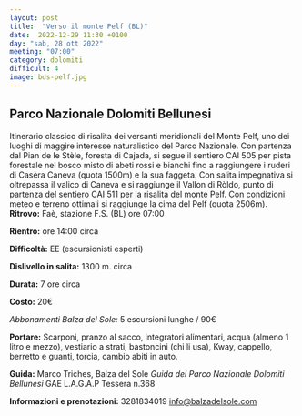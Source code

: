 ```yaml
---
layout: post
title:  "Verso il monte Pelf (BL)"
date:  2022-12-29 11:30 +0100
day: "sab, 28 ott 2022"
meeting: "07:00"
category: dolomiti 
difficult: 4
image: bds-pelf.jpg
---
```


## Parco Nazionale Dolomiti Bellunesi

Itinerario classico di risalita dei versanti meridionali del Monte Pelf, uno dei luoghi di maggire interesse naturalistico del Parco Nazionale.
Con partenza dal Pian de le Stèle, foresta di Cajada, si segue il sentiero CAI 505 per pista forestale nel bosco misto di abeti rossi e bianchi fino a raggiungere i ruderi di Casèra Caneva (quota 1500m) e la sua faggeta.
Con salita impegnativa si oltrepassa il valico di Caneva e si raggiunge il Vallon di Ròldo, punto di partenza del sentiero CAI 511 per la risalita del monte Pelf.
Con condizioni meteo e terreno ottimali si raggiunge la cima del Pelf (quota 2506m).
**Ritrovo:** Faè, stazione F.S. (BL) ore 07:00

**Rientro:** ore 14:00 circa 

**Difficoltà:** EE (escursionisti esperti)

**Dislivello in salita:**  1300 m. circa

**Durata:** 7 ore circa

**Costo:** 20€

*Abbonamenti Balza del Sole:* 5 escursioni lunghe / 90€

**Portare:** Scarponi, pranzo al sacco, integratori alimentari, acqua (almeno 1 litro e mezzo), vestiario a strati, bastoncini (chi li usa), Kway, cappello, berretto e guanti, torcia, cambio abiti in auto.

**Guida:** Marco Triches, Balza del Sole
*Guida del Parco Nazionale Dolomiti Bellunesi*
GAE L.A.G.A.P Tessera n.368

**Informazioni e prenotazioni:** 3281834019 info@balzadelsole.com 
